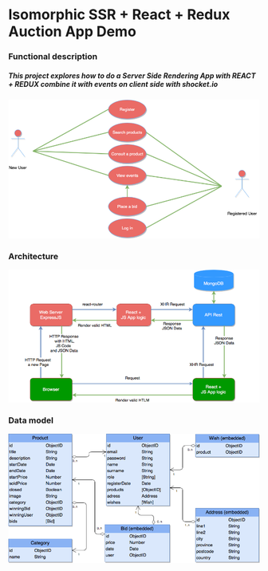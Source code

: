 # Isomorphic SSR + React + Redux Auction App Demo

### Functional description

##### This project explores how to do a Server Side Rendering App with REACT + REDUX combine it with events on client side with shocket.io

![](docs/images/use-case.png)

### Architecture

![](docs/images/architecture.png)

### Data model

![](docs/images/auction-model.png)